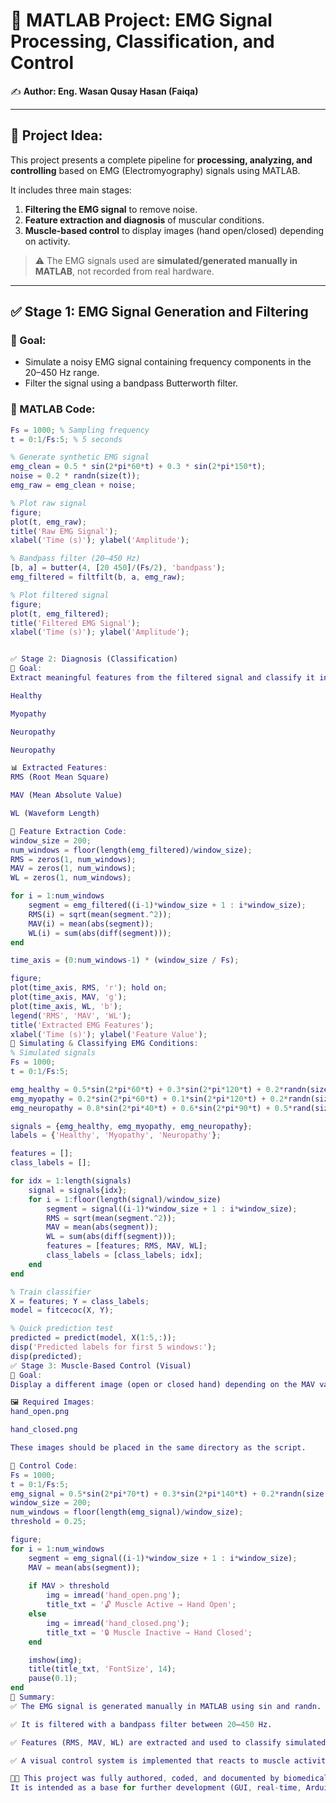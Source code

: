 # 📁 MATLAB Project: EMG Signal Processing, Classification, and Control

✍️ **Author: Eng. Wasan Qusay Hasan (Faiqa)**

---

## 🎯 Project Idea:

This project presents a complete pipeline for **processing, analyzing, and controlling** based on EMG (Electromyography) signals using MATLAB.

It includes three main stages:

1. **Filtering the EMG signal** to remove noise.  
2. **Feature extraction and diagnosis** of muscular conditions.  
3. **Muscle-based control** to display images (hand open/closed) depending on activity.

> ⚠️ The EMG signals used are **simulated/generated manually in MATLAB**, not recorded from real hardware.

---

## ✅ Stage 1: EMG Signal Generation and Filtering

### 🎯 Goal:

* Simulate a noisy EMG signal containing frequency components in the 20–450 Hz range.  
* Filter the signal using a bandpass Butterworth filter.

### 🔢 MATLAB Code:

```matlab
Fs = 1000; % Sampling frequency
t = 0:1/Fs:5; % 5 seconds

% Generate synthetic EMG signal
emg_clean = 0.5 * sin(2*pi*60*t) + 0.3 * sin(2*pi*150*t);
noise = 0.2 * randn(size(t));
emg_raw = emg_clean + noise;

% Plot raw signal
figure;
plot(t, emg_raw);
title('Raw EMG Signal');
xlabel('Time (s)'); ylabel('Amplitude');

% Bandpass filter (20–450 Hz)
[b, a] = butter(4, [20 450]/(Fs/2), 'bandpass');
emg_filtered = filtfilt(b, a, emg_raw);

% Plot filtered signal
figure;
plot(t, emg_filtered);
title('Filtered EMG Signal');
xlabel('Time (s)'); ylabel('Amplitude');


✅ Stage 2: Diagnosis (Classification)
🎯 Goal:
Extract meaningful features from the filtered signal and classify it into one of three conditions:

Healthy

Myopathy

Neuropathy

Neuropathy

📊 Extracted Features:
RMS (Root Mean Square)

MAV (Mean Absolute Value)

WL (Waveform Length)

🔢 Feature Extraction Code:
window_size = 200;
num_windows = floor(length(emg_filtered)/window_size);
RMS = zeros(1, num_windows);
MAV = zeros(1, num_windows);
WL = zeros(1, num_windows);

for i = 1:num_windows
    segment = emg_filtered((i-1)*window_size + 1 : i*window_size);
    RMS(i) = sqrt(mean(segment.^2));
    MAV(i) = mean(abs(segment));
    WL(i) = sum(abs(diff(segment)));
end

time_axis = (0:num_windows-1) * (window_size / Fs);

figure;
plot(time_axis, RMS, 'r'); hold on;
plot(time_axis, MAV, 'g');
plot(time_axis, WL, 'b');
legend('RMS', 'MAV', 'WL');
title('Extracted EMG Features');
xlabel('Time (s)'); ylabel('Feature Value');
🔢 Simulating & Classifying EMG Conditions:
% Simulated signals
Fs = 1000;
t = 0:1/Fs:5;

emg_healthy = 0.5*sin(2*pi*60*t) + 0.3*sin(2*pi*120*t) + 0.2*randn(size(t));
emg_myopathy = 0.2*sin(2*pi*60*t) + 0.1*sin(2*pi*120*t) + 0.2*randn(size(t));
emg_neuropathy = 0.8*sin(2*pi*40*t) + 0.6*sin(2*pi*90*t) + 0.5*rand(size(t));

signals = {emg_healthy, emg_myopathy, emg_neuropathy};
labels = {'Healthy', 'Myopathy', 'Neuropathy'};

features = [];
class_labels = [];

for idx = 1:length(signals)
    signal = signals{idx};
    for i = 1:floor(length(signal)/window_size)
        segment = signal((i-1)*window_size + 1 : i*window_size);
        RMS = sqrt(mean(segment.^2));
        MAV = mean(abs(segment));
        WL = sum(abs(diff(segment)));
        features = [features; RMS, MAV, WL];
        class_labels = [class_labels; idx];
    end
end

% Train classifier
X = features; Y = class_labels;
model = fitcecoc(X, Y);

% Quick prediction test
predicted = predict(model, X(1:5,:));
disp('Predicted labels for first 5 windows:');
disp(predicted);
✅ Stage 3: Muscle-Based Control (Visual)
🎯 Goal:
Display a different image (open or closed hand) depending on the MAV value of the signal segment.

🖼️ Required Images:
hand_open.png

hand_closed.png

These images should be placed in the same directory as the script.

🔢 Control Code:
Fs = 1000;
t = 0:1/Fs:5;
emg_signal = 0.5*sin(2*pi*70*t) + 0.3*sin(2*pi*140*t) + 0.2*randn(size(t));
window_size = 200;
num_windows = floor(length(emg_signal)/window_size);
threshold = 0.25;

figure;
for i = 1:num_windows
    segment = emg_signal((i-1)*window_size + 1 : i*window_size);
    MAV = mean(abs(segment));
    
    if MAV > threshold
        img = imread('hand_open.png');
        title_txt = '🔓 Muscle Active → Hand Open';
    else
        img = imread('hand_closed.png');
        title_txt = '🔒 Muscle Inactive → Hand Closed';
    end

    imshow(img);
    title(title_txt, 'FontSize', 14);
    pause(0.1);
end
🧾 Summary:
✅ The EMG signal is generated manually in MATLAB using sin and randn.

✅ It is filtered with a bandpass filter between 20–450 Hz.

✅ Features (RMS, MAV, WL) are extracted and used to classify simulated cases.

✅ A visual control system is implemented that reacts to muscle activity by changing images.

👩‍🔬 This project was fully authored, coded, and documented by biomedical engineer Wasan Qusay Hasan using MATLAB Online.
It is intended as a base for further development (GUI, real-time, Arduino interface) or academic use (graduation project, training portfolio).
